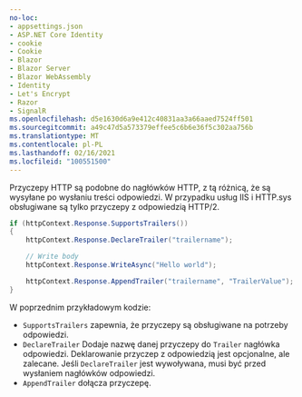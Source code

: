 ```yaml
---
no-loc:
- appsettings.json
- ASP.NET Core Identity
- cookie
- Cookie
- Blazor
- Blazor Server
- Blazor WebAssembly
- Identity
- Let's Encrypt
- Razor
- SignalR
ms.openlocfilehash: d5e1630d6a9e412c40831aa3a66aaed7524ff501
ms.sourcegitcommit: a49c47d5a573379effee5c6b6e36f5c302aa756b
ms.translationtype: MT
ms.contentlocale: pl-PL
ms.lasthandoff: 02/16/2021
ms.locfileid: "100551500"
---
```

Przyczepy HTTP są podobne do nagłówków HTTP, z tą różnicą, że są wysyłane po wysłaniu treści odpowiedzi. W przypadku usług IIS i HTTP.sys obsługiwane są tylko przyczepy z odpowiedzią HTTP/2.

```csharp
if (httpContext.Response.SupportsTrailers())
{
    httpContext.Response.DeclareTrailer("trailername"); 

    // Write body
    httpContext.Response.WriteAsync("Hello world");

    httpContext.Response.AppendTrailer("trailername", "TrailerValue");
}
```

W poprzednim przykładowym kodzie:

* `SupportsTrailers` zapewnia, że przyczepy są obsługiwane na potrzeby odpowiedzi.
* `DeclareTrailer` Dodaje nazwę danej przyczepy do `Trailer` nagłówka odpowiedzi. Deklarowanie przyczep z odpowiedzią jest opcjonalne, ale zalecane. Jeśli `DeclareTrailer` jest wywoływana, musi być przed wysłaniem nagłówków odpowiedzi.
* `AppendTrailer` dołącza przyczepę.
